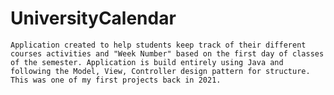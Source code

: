 # UniversityCalendar

    Application created to help students keep track of their different courses activities and "Week Number" based on the first day of classes of the semester. Application is build entirely using Java and following the Model, View, Controller design pattern for structure. This was one of my first projects back in 2021. 

